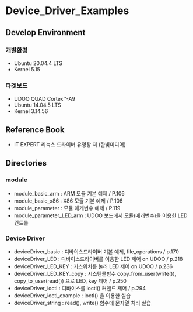 # Device_Driver_Examples   
## Develop Environment   
### 개발환경   
* Ubuntu 20.04.4 LTS   
* Kernel 5.15   
### 타겟보드   
* UDOO QUAD Cortex™-A9   
* Ubuntu 14.04.5 LTS   
* Kernel 3.14.56   
## Reference Book
* IT EXPERT 리눅스 드라이버 유영창 저 (한빛미디어)   
## Directories   
### module   
* module_basic_arm : ARM 모듈 기본 예제 / P.106   
* module_basic_x86 : X86 모듈 기본 예제 / P.106   
* module_parameter : 모듈 매개변수 예제 / P.119   
* module_parameter_LED_arm : UDOO 보드에서 모듈(매개변수)을 이용한 LED 컨트롤   
### Device Driver
* deviceDriver_basic : 디바이스드라이버 기본 예제, file_operations / p.170   
* deviceDriver_LED : 디바이스드라이버를 이용한 LED 제어 on UDOO / p.218   
* deviceDriver_LED_KEY : 키스위치를 눌러 LED 제어 on UDOO / p.236   
* deviceDriver_LED_KEY_copy : 시스템콜함수 copy_from_user(write()), copy_to_user(read()) 으로 LED, key 제어 / p.250   
* deviceDriver_ioctl : 디바이스를 ioctl() 커맨드 제어 / p.294   
* deviceDriver_ioctl_example : ioctl() 을 이용한 실습   
* deviceDriver_string : read(), write() 함수에 문자열 처리 실습   
